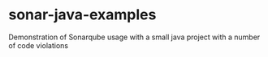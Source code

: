 sonar-java-examples
===================

Demonstration of Sonarqube usage with a small java project with a number of code violations
